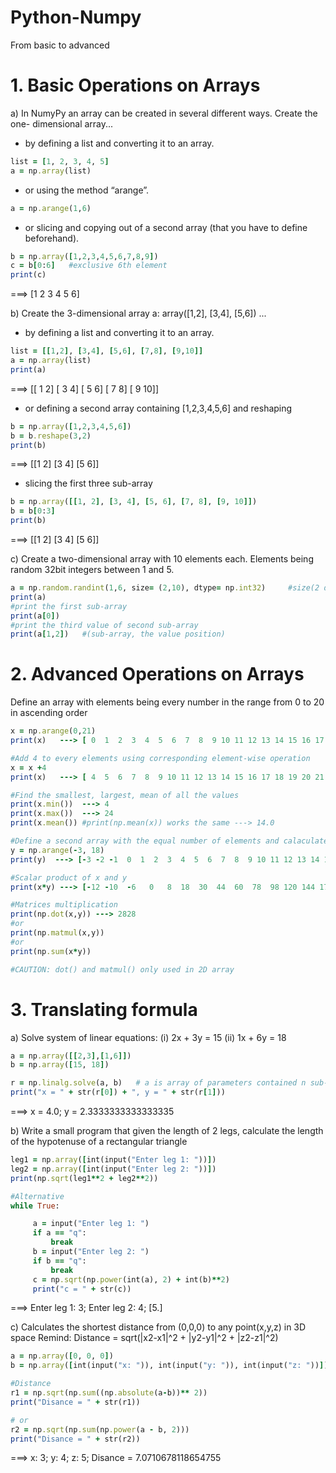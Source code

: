 # Python-Numpy
From basic to advanced

# 1. Basic Operations on Arrays
a) In NumyPy an array can be created in several different ways. 
Create the one- dimensional array...

- by defining a list and converting it to an array.
```ruby
list = [1, 2, 3, 4, 5]
a = np.array(list)
```
- or using the method “arange”.
```ruby
a = np.arange(1,6)
```
- or slicing and copying out of a second array (that you have to define beforehand).
```ruby
b = np.array([1,2,3,4,5,6,7,8,9])
c = b[0:6]   #exclusive 6th element
print(c)
```
===> [1 2 3 4 5 6]

b) Create the 3-dimensional array a: array([1,2], [3,4], [5,6]) ...

- by defining a list and converting it to an array.
```ruby
list = [[1,2], [3,4], [5,6], [7,8], [9,10]]
a = np.array(list)
print(a)
```
===> [[ 1  2]
     [ 3  4]
     [ 5  6]
     [ 7  8]
     [ 9 10]]

- or defining a second array containing [1,2,3,4,5,6] and reshaping
```ruby
b = np.array([1,2,3,4,5,6])
b = b.reshape(3,2)
print(b)
```
===> [[1 2]
     [3 4]
     [5 6]]

- slicing the first three sub-array
```ruby
b = np.array([[1, 2], [3, 4], [5, 6], [7, 8], [9, 10]])
b = b[0:3]
print(b)
```
===> [[1 2]
     [3 4]
     [5 6]]
     
c) Create a two-dimensional array with 10 elements each. Elements being random 32bit integers between 1 and 5.

```ruby
a = np.random.randint(1,6, size= (2,10), dtype= np.int32)     #size(2 dimensional, 10 elements each)
print(a)
#print the first sub-array 
print(a[0])   
#print the third value of second sub-array
print(a[1,2])   #(sub-array, the value position)
```
# 2. Advanced Operations on Arrays

Define an array with elements being every number in the range from 0 to 20 in ascending order
```ruby
x = np.arange(0,21)
print(x)   ---> [ 0  1  2  3  4  5  6  7  8  9 10 11 12 13 14 15 16 17 18 19 20]

#Add 4 to every elements using corresponding element-wise operation
x = x +4
print(x)   ---> [ 4  5  6  7  8  9 10 11 12 13 14 15 16 17 18 19 20 21 22 23 24]

#Find the smallest, largest, mean of all the values
print(x.min())  ---> 4
print(x.max())  ---> 24
print(x.mean()) #print(np.mean(x)) works the same ---> 14.0

#Define a second array with the equal number of elements and calaculate the scalar product of the 2 arrays
y = np.arange(-3, 18)
print(y)  ---> [-3 -2 -1  0  1  2  3  4  5  6  7  8  9 10 11 12 13 14 15 16 17]

#Scalar product of x and y
print(x*y) ---> [-12 -10  -6   0   8  18  30  44  60  78  98 120 144 170 198 228 260 294 330 368 408]

#Matrices multiplication
print(np.dot(x,y)) ---> 2828
#or
print(np.matmul(x,y))
#or
print(np.sum(x*y))

#CAUTION: dot() and matmul() only used in 2D array
```
# 3. Translating formula

a) Solve system of linear equations: (i) 2x + 3y = 15 (ii) 1x + 6y = 18

```ruby
a = np.array([[2,3],[1,6]])
b = np.array([15, 18])  

r = np.linalg.solve(a, b)   # a is array of parameters contained n sub-arrays (n equations)
print("x = " + str(r[0]) + ", y = " + str(r[1]))
```
===> x = 4.0; y = 2.3333333333333335

b) Write a small program that given the length of 2 legs, calculate the length of the hypotenuse of a rectangular triangle

```ruby
leg1 = np.array([int(input("Enter leg 1: "))])
leg2 = np.array([int(input("Enter leg 2: "))])
print(np.sqrt(leg1**2 + leg2**2))

#Alternative
while True:

     a = input("Enter leg 1: ")
     if a == "q":
         break
     b = input("Enter leg 2: ")
     if b == "q":
         break
     c = np.sqrt(np.power(int(a), 2) + int(b)**2)
     print("c = " + str(c))
```
===> Enter leg 1: 3; Enter leg 2: 4; [5.]

c) Calculates the shortest distance from (0,0,0) to any point(x,y,z) in 3D space
Remind: Distance = sqrt(|x2-x1|^2 + |y2-y1|^2 + |z2-z1|^2)

```ruby
a = np.array([0, 0, 0])
b = np.array([int(input("x: ")), int(input("y: ")), int(input("z: "))])

#Distance
r1 = np.sqrt(np.sum((np.absolute(a-b))** 2))
print("Disance = " + str(r1))

# or
r2 = np.sqrt(np.sum(np.power(a - b, 2)))
print("Disance = " + str(r2))
```
===> x: 3; y: 4; z: 5; Disance = 7.0710678118654755

